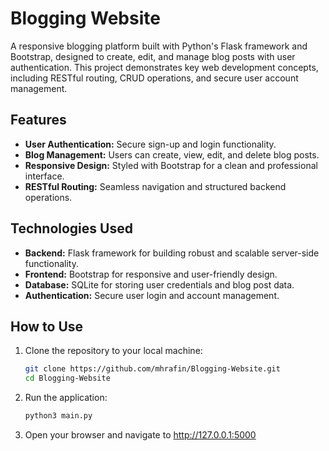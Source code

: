# Blogging Website  

A responsive blogging platform built with Python's Flask framework and Bootstrap, designed to create, edit, and manage blog posts with user authentication. This project demonstrates key web development concepts, including RESTful routing, CRUD operations, and secure user account management.  

## Features  
- **User Authentication:** Secure sign-up and login functionality.  
- **Blog Management:** Users can create, view, edit, and delete blog posts.  
- **Responsive Design:** Styled with Bootstrap for a clean and professional interface.  
- **RESTful Routing:** Seamless navigation and structured backend operations.  

## Technologies Used  
- **Backend:** Flask framework for building robust and scalable server-side functionality.  
- **Frontend:** Bootstrap for responsive and user-friendly design.  
- **Database:** SQLite for storing user credentials and blog post data.  
- **Authentication:** Secure user login and account management.  

## How to Use  
1. Clone the repository to your local machine:  
   ```bash
   git clone https://github.com/mhrafin/Blogging-Website.git
   cd Blogging-Website
2. Run the application:
   ```bash
   python3 main.py
3. Open your browser and navigate to http://127.0.0.1:5000
